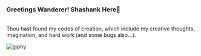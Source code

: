 ### Greetings Wanderer! Shashank Here👋
<br>
Thou hast found my codes of creation, which include my creative thoughts, imagination, and hard work (and some bugs also...). <br>

<p align="center">
  
![giphy](https://github.com/WhiteFang033/WhiteFang033/assets/50671673/89715453-d125-4f68-9d65-5b6d3cb7f730)

</p>

